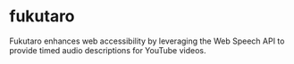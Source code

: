# fukutaro
Fukutaro enhances web accessibility by leveraging the Web Speech API to provide timed audio descriptions for YouTube videos.
